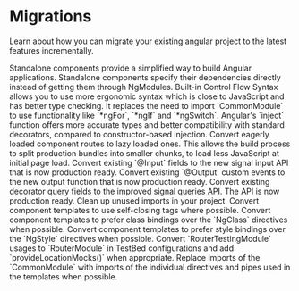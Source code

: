 # Migrations

Learn about how you can migrate your existing angular project to the latest features incrementally.

<docs-card-container>
  <docs-card title="Standalone" link="Migrate now" href="reference/migrations/standalone">
    Standalone components provide a simplified way to build Angular applications. Standalone components specify their dependencies directly instead of getting them through NgModules.
  </docs-card>
  <docs-card title="Control Flow Syntax" link="Migrate now" href="reference/migrations/control-flow">
    Built-in Control Flow Syntax allows you to use more ergonomic syntax which is close to JavaScript and has better type checking. It replaces the need to import `CommonModule` to use functionality like `*ngFor`, `*ngIf` and `*ngSwitch`.
  </docs-card>
  <docs-card title="inject() Function" link="Migrate now" href="reference/migrations/inject-function">
    Angular's `inject` function offers more accurate types and better compatibility with standard decorators, compared to constructor-based injection.
  </docs-card>
  <docs-card title="Lazy-loaded routes" link="Migrate now" href="reference/migrations/route-lazy-loading">
    Convert eagerly loaded component routes to lazy loaded ones. This allows the build process to split production bundles into smaller chunks, to load less JavaScript at initial page load.
  </docs-card>
  <docs-card title="New `input()` API" link="Migrate now" href="reference/migrations/signal-inputs">
    Convert existing `@Input` fields to the new signal input API that is now production ready.
  </docs-card>
  <docs-card title="New `output()` function" link="Migrate now" href="reference/migrations/outputs">
    Convert existing `@Output` custom events to the new output function that is now production ready.
  </docs-card>
  <docs-card title="Queries as signal" link="Migrate now" href="reference/migrations/signal-queries">
    Convert existing decorator query fields to the improved signal queries API. The API is now production ready.
  </docs-card>
  <docs-card title="Cleanup unused imports" link="Try it now" href="reference/migrations/cleanup-unused-imports">
    Clean up unused imports in your project.
  </docs-card>
  <docs-card title="Self-closing tags" link="Migrate now" href="reference/migrations/self-closing-tags">
    Convert component templates to use self-closing tags where possible.
  </docs-card>
  <docs-card title="NgClass to Class Bindings" link="Migrate now" href="reference/migrations/ngclass-to-class">
      Convert component templates to prefer class bindings over the `NgClass` directives when possible.
  </docs-card>
  <docs-card title="NgStyle to Style Bindings" link="Migrate now" href="reference/migrations/ngstyle-to-style">
      Convert component templates to prefer style bindings over the `NgStyle` directives when possible.
  </docs-card>
  <docs-card title="RouterTestingModule migration" link="Migrate now" href="reference/migrations/router-testing-module-migration">
    Convert `RouterTestingModule` usages to `RouterModule` in TestBed configurations and add `provideLocationMocks()` when appropriate.
  </docs-card>
  <docs-card title="CommonModule to standalone imports" link="Migrate now" href="reference/migrations/common-to-standalone">
    Replace imports of the `CommonModule` with imports of the individual directives and pipes used in the templates when possible.
  </docs-card>
</docs-card-container>